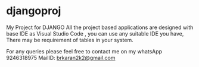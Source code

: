 # djangoproj
My Project for DJANGO
All the project based applications are designed with base IDE as  Visual Studio Code , you can use any suitable IDE you have,
There may be requirement of tables in your system.

For any queries please feel free to contact me on my whatsApp   9246318975
MailID: brkaran2k2@gmail.com
